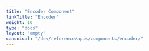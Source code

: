 ```yaml
---
title: "Encoder Component"
linkTitle: "Encoder"
weight: 10
type: "docs"
layout: "empty"
canonical: "/dev/reference/apis/components/encoder/"
---
```

